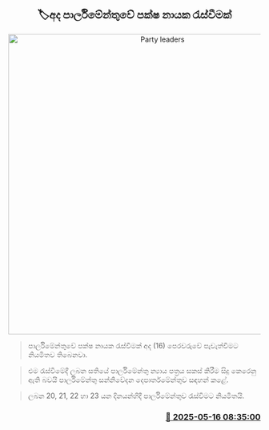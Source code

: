 <p align='center'><b><h2 align='center' title='Party leaders' meeting in Parliament today'>🏷අද පාර්ලිමේන්තුවේ පක්ෂ නායක රැස්වීමක්</h2></b></p>
<p align='center'><img src='https://helakuru.sgp1.cdn.digitaloceanspaces.com/esana/images/lib/parliment-new-01[1].jpg' width='600' alt='Party leaders' meeting in Parliament today'></p>

> පාර්ලිමේන්තුවේ පක්ෂ නායක රැස්වීමක් අද (16) පෙරවරුවේ පැවැත්වීමට නියමිතව තිබෙනවා.

> එම රැස්වීමේදී ලබන සතියේ පාර්ලිමේන්තු න්‍යාය පත්‍රය සකස් කිරීම සිදු කෙරෙනු ඇති බවයි පාර්ලිමේන්තු සන්නිවේදන දෙපාර්තමේන්තුව සඳහන් කළේ.

> ලබන 20, 21, 22 හා 23 යන දිනයන්හිදී පාර්ලිමේන්තුව රැස්විමට නියමිතයි.



<h3 align='right'><a href='https://www.helakuru.lk/esana/p/110132/'>📅 2025-05-16 08:35:00</a></h3>
